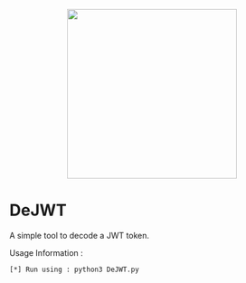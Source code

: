<p align="center">
<img src="https://i.ibb.co/xDhWy9g/DeJWT.png" width="300px" height="300px">
</p>

# DeJWT
A simple tool to decode a JWT token.

  
Usage Information :

	[*] Run using : python3 DeJWT.py


